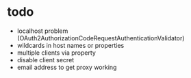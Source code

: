 # todo

- localhost problem (OAuth2AuthorizationCodeRequestAuthenticationValidator)
- wildcards in host names or properties
- multiple clients via property
- disable client secret
- email address to get proxy working
